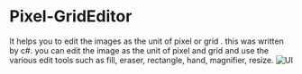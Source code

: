 # Pixel-GridEditor
It helps you to edit the images as the unit of pixel or grid . this was written by c#. you can edit the image as the unit of pixel and grid and use the various edit tools such as fill, eraser, rectangle, hand, magnifier, resize.
![UI](UI.jpg)
